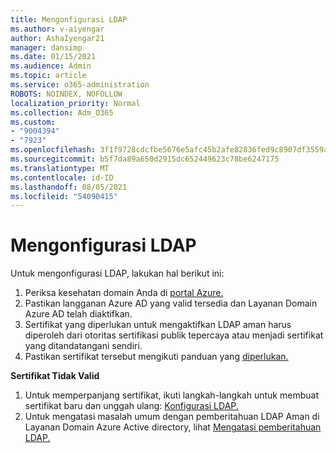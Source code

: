```yaml
---
title: Mengonfigurasi LDAP
ms.author: v-aiyengar
author: AshaIyengar21
manager: dansimp
ms.date: 01/15/2021
ms.audience: Admin
ms.topic: article
ms.service: o365-administration
ROBOTS: NOINDEX, NOFOLLOW
localization_priority: Normal
ms.collection: Adm_O365
ms.custom:
- "9004394"
- "7923"
ms.openlocfilehash: 3f1f9728cdcfbe5676e5afc45b2afe82836fed9c8907df3559ac7daec21194ed
ms.sourcegitcommit: b5f7da89a650d2915dc652449623c78be6247175
ms.translationtype: MT
ms.contentlocale: id-ID
ms.lasthandoff: 08/05/2021
ms.locfileid: "54090415"
---
```

# <a name="configure-ldap"></a>Mengonfigurasi LDAP

Untuk mengonfigurasi LDAP, lakukan hal berikut ini:

1. Periksa kesehatan domain Anda di [portal Azure.](https://aka.ms/aadds-health)
1. Pastikan langganan Azure AD yang valid tersedia dan Layanan Domain Azure AD telah diaktifkan.
1. Sertifikat yang diperlukan untuk mengaktifkan LDAP aman harus diperoleh dari otoritas sertifikasi publik tepercaya atau menjadi sertifikat yang ditandatangani sendiri.
1. Pastikan sertifikat tersebut mengikuti panduan yang [diperlukan.](https://docs.microsoft.com/azure/active-directory-domain-services/active-directory-ds-admin-guide-configure-secure-ldap#requirements-for-the-secure-ldap-certificate)

**Sertifikat Tidak Valid**
1. Untuk memperpanjang sertifikat, ikuti langkah-langkah untuk membuat sertifikat baru dan unggah ulang: [Konfigurasi LDAP.](https://docs.microsoft.com/azure/active-directory-domain-services/tutorial-configure-ldaps?WT.mc_id=Portal-Microsoft_Azure_Support)
1. Untuk mengatasi masalah umum dengan pemberitahuan LDAP Aman di Layanan Domain Azure Active directory, lihat [Mengatasi pemberitahuan LDAP.](https://docs.microsoft.com/azure/active-directory-domain-services/alert-ldaps?WT.mc_id=Portal-Microsoft_Azure_Support)

